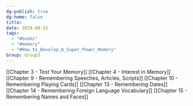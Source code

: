 ```yaml
---
dg-publish: true
dg-home: false
title: 
date: 2024-08-31
tags:
  - "#books"
  - "#memory"
  - "#How_to_Develop_A_Super_Power_Memory"
Group: Group3
---
```

[[Chapter 3 - Test Your Memory]]
[[Chapter 4 - Interest in Memory]]
[[Chapter 9 - Remembering Speeches, Articles, Scripts]]
[[Chapter 10 - Remembering Playing Cards]]
[[Chapter 13 - Remembering Dates]]
[[Chapter 14 - Remembering Foreign Language Vocabulary]]
[[Chapter 15 - Remembering Names and Faces]]
